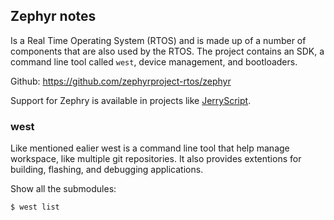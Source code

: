 ## Zephyr notes
Is a Real Time Operating System (RTOS) and is made up of a number of components
that are also used by the RTOS. The project contains an SDK, a command line tool
called `west`, device management, and bootloaders.

Github: https://github.com/zephyrproject-rtos/zephyr

Support for Zephry is available in projects like
[JerryScript](https://github.com/jerryscript-project/jerryscript).


### west
Like mentioned ealier west is a command line tool that help manage workspace,
like multiple git repositories. It also provides extentions for building,
flashing, and debugging applications.


Show all the submodules:
```console
$ west list
```




